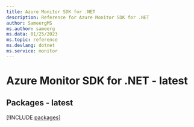 ```yaml
---
title: Azure Monitor SDK for .NET
description: Reference for Azure Monitor SDK for .NET
author: SameergMS
ms.author: sameerg
ms.data: 01/25/2023
ms.topic: reference
ms.devlang: dotnet
ms.service: monitor
---
```

# Azure Monitor SDK for .NET - latest
## Packages - latest
[!INCLUDE [packages](monitor-index.md)]